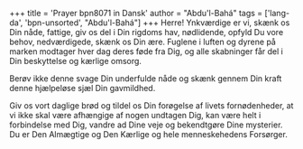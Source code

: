 +++
title = 'Prayer bpn8071 in Dansk'
author = "Abdu'l-Bahá"
tags = ['lang-da', 'bpn-unsorted', "Abdu'l-Bahá"]
+++
Herre! Ynkværdige er vi, skænk os Din nåde, fattige, giv os del i Din rigdoms hav, nødlidende, opfyld Du vore behov, nedværdigede, skænk os Din ære. Fuglene i luften og dyrene på marken modtager hver dag deres føde fra Dig, og alle skabninger får del i Din beskyttelse og kærlige omsorg.

Berøv ikke denne svage Din underfulde nåde og skænk gennem Din kraft denne hjælpeløse sjæl Din gavmildhed.

Giv os vort daglige brød og tildel os Din forøgelse af livets fornødenheder, at vi ikke skal være afhængige af nogen undtagen Dig, kan være helt i forbindelse med Dig, vandre ad Dine veje og bekendtgøre Dine mysterier. Du er Den Almægtige og Den Kærlige og hele menneskehedens Forsørger.
